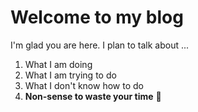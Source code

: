 # Welcome to my blog

I'm glad you are here. I plan to talk about ...
1. What I am doing
2. What I am trying to do
3. What I don't know how to do
4. **Non-sense to waste your time**
:shit:
